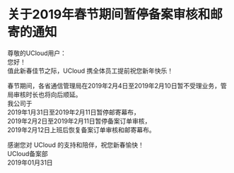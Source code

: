 

# 关于2019年春节期间暂停备案审核和邮寄的通知

尊敬的UCloud用户：  
您好！  
值此新春佳节之际，UCloud 携全体员工提前祝您新年快乐！  

春节期间，各省通信管理局在2019年2月4日至2019年2月10日暂不受理业务，管局审核时长也将向后顺延。  
我公司于  
2019年1月31日至2019年2月11日暂停邮寄幕布，  
2019年2月2日至2019年2月11日暂停备案订单审核，  
2019年2月12日上班后恢复备案订单审核和邮寄幕布。  

感谢您对 UCloud 的支持和陪伴，祝您新春愉快！  
UCloud备案部  
2019年01月31日
